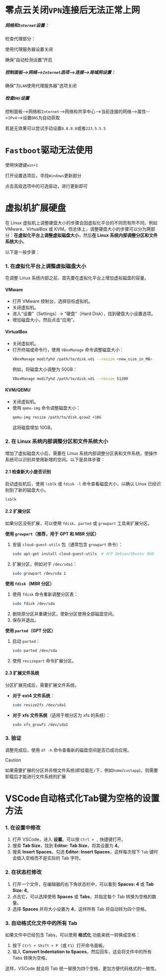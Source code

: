 # 零点云关闭`VPN`连接后无法正常上网

##### 网络和`Internet`设置：

检查代理部分：

使用代理服务器设置关闭

确保“自动检测设置”开启

##### 控制面板-->网络-->`Internet`选项-->连接-->局域网设置：

确保"为`LAN`使用代理服务器"选项关闭

##### 检查`DNS`设置

控制面板-->网络和`Internet`-->网络和共享中心-->当前连接的网络-->属性-->`IPv4`-->设置`DNS`为自动获取

若是无效果可以尝试手动设置`8.8.8.8`或者`223.5.5.5`



# `Fastboot`驱动无法使用

使用快捷键`win+I`

打开设置选项后，寻找`Windows`更新部分

点击高级选项中的可选驱动，进行更新即可



# 虚拟机扩展硬盘



在 Linux 虚拟机上调整硬盘大小的步骤会因虚拟化平台的不同而有所不同，例如 VMware、VirtualBox 或 KVM。但总体上，调整硬盘大小的步骤可以分为两部分：**在虚拟化平台上调整虚拟磁盘大小**，然后**在 Linux 系统内部调整分区和文件系统大小**。

以下是一般步骤：

### 1. 在虚拟化平台上调整虚拟磁盘大小

在调整 Linux 系统内部之前，首先要在虚拟化平台上增加虚拟磁盘的容量。

#### VMware
- 打开 VMware 控制台，选择目标虚拟机。
- 关闭虚拟机。
- 进入“设置”（Settings）-> “硬盘”（Hard Disk），找到硬盘大小设置选项。
- 增加磁盘大小，然后点击“应用”。

#### VirtualBox
- 关闭虚拟机。
- 打开终端或命令行，使用 `VBoxManage` 命令调整磁盘大小：
  ```bash
  VBoxManage modifyhd /path/to/disk.vdi --resize <new_size_in_MB>
  ```
  例如，将磁盘大小调整为 50GB：
  ```bash
  VBoxManage modifyhd /path/to/disk.vdi --resize 51200
  ```

#### KVM/QEMU
- 关闭虚拟机。
- 使用 `qemu-img` 命令调整磁盘大小：
  ```bash
  qemu-img resize /path/to/disk.qcow2 +10G
  ```
  这将磁盘增加 10GB。

### 2. 在 Linux 系统内部调整分区和文件系统大小

增加了虚拟磁盘大小后，需要在 Linux 系统内部调整分区表和文件系统，使操作系统可以识别并使用新增的空间。以下是具体步骤：

#### 2.1 检查新大小是否识别

启动虚拟机后，使用 `lsblk` 或 `fdisk -l` 命令查看磁盘大小，以确认 Linux 已经识别到了新的磁盘大小。

```bash
lsblk
```

#### 2.2 扩展分区

如果分区没有扩展，可以使用 `fdisk`、`parted` 或 `growpart` 工具来扩展分区。

**使用 `growpart`（推荐，用于 GPT 和 MBR 分区）**
1. 安装 `cloud-guest-utils` 包（通常包含 `growpart` 命令）：
   ```bash
   sudo apt-get install cloud-guest-utils  # 对于 Debian/Ubuntu 系统
   ```
2. 扩展分区，例如对于 `/dev/sda1`：
   ```bash
   sudo growpart /dev/sda 1
   ```

**使用 `fdisk`（MBR 分区）**
1. 使用 `fdisk` 命令重新调整分区表：
   ```bash
   sudo fdisk /dev/sda
   ```
2. 删除原分区并重建分区，使新分区使用全部磁盘空间。
3. 保存并退出。

**使用 `parted`（GPT 分区）**
1. 启动 `parted`：
   ```bash
   sudo parted /dev/sda
   ```
2. 使用 `resizepart` 命令扩展分区。

#### 2.3 扩展文件系统

分区扩展完成后，需要扩展文件系统。

- **对于 ext4 文件系统**：
  ```bash
  sudo resize2fs /dev/sda1
  ```

- **对于 xfs 文件系统**（适用于根分区为 xfs 的系统）：
  ```bash
  sudo xfs_growfs /dev/sda1
  ```

### 3. 验证

调整完成后，使用 `df -h` 命令查看新的磁盘空间是否已成功应用。

> [!caution]
>
> 如果需要扩展的分区并非根文件系统(即挂载在`/`下，例如`home`/`custapp`)，则需要卸载后才能进行文件系统的扩展



# VSCode自动格式化Tab键为空格的设置方法

### 1. 在设置中修改

1. 打开 VSCode，进入 **设置**。可以按 `Ctrl + ,` 快捷键打开。
2. 搜索 **Tab Size**，找到 **Editor: Tab Size**，将其设置为 **4**。
3. 搜索 **Insert Spaces**，勾选 **Editor: Insert Spaces**，这样每次按下 `Tab` 键时会插入空格而不是实际的 Tab 字符。

### 2. 在状态栏修改

1. 打开一个文件，在编辑器的右下角状态栏中，可以看到 **Spaces: 4** 或 **Tab Size: 4**。
2. 点击它，可以选择使用 **Spaces** 或 **Tabs**，并指定每个 Tab 转换为空格的数量。
3. 选择 **Spaces** 并将大小设置为 **4**，这样所有 Tab 将自动转为四个空格。

### 3. 自动格式化文件中的所有 Tab

如果文件中已经包含 Tabs，可以使用 **格式化** 功能来统一转换成空格：

1. 按下 `Ctrl + Shift + P`（或 `F1`）打开命令面板。
2. 输入 **Convert Indentation to Spaces**，然后回车，这会将文件中的所有 Tabs 转换为空格。

这样，VSCode 就会将 Tab 统一替换为四个空格，更加方便代码格式的一致性。



















































